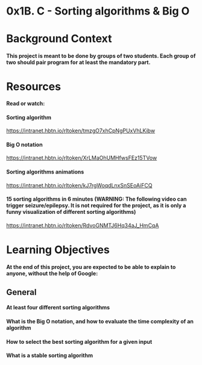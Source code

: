 # 0x1B. C - Sorting algorithms & Big O

# Background Context
#### This project is meant to be done by groups of two students. Each group of two should pair program for at least the mandatory part.

# Resources

<b>Read or watch:</b>

#### Sorting algorithm
https://intranet.hbtn.io/rltoken/tmzgO7xhCpNgPUxVhLKibw
#### Big O notation
https://intranet.hbtn.io/rltoken/XrLMaOhUMHfwsFEz15TVow
#### Sorting algorithms animations
https://intranet.hbtn.io/rltoken/kJ7rgWoqdLnxSnSEoAiFCQ
#### 15 sorting algorithms in 6 minutes (WARNING: The following video can trigger seizure/epilepsy. It is not required for the project, as it is only a funny visualization of different sorting algorithms)
https://intranet.hbtn.io/rltoken/RdvoGNMTJ6Hq34aJ_HmCqA

# Learning Objectives

#### At the end of this project, you are expected to be able to explain to anyone, without the help of Google:

## General

#### At least four different sorting algorithms
#### What is the Big O notation, and how to evaluate the time complexity of an algorithm
#### How to select the best sorting algorithm for a given input
#### What is a stable sorting algorithm
